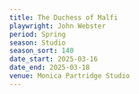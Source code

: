 ```yaml
---
title: The Duchess of Malfi
playwright: John Webster
period: Spring
season: Studio
season_sort: 140
date_start: 2025-03-16
date_end: 2025-03-18
venue: Monica Partridge Studio
---
```

